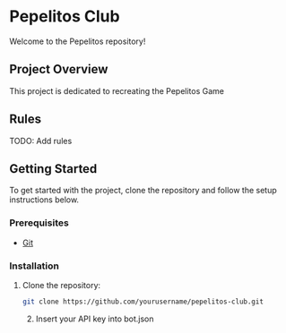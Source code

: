 # Pepelitos Club

Welcome to the Pepelitos  repository!

## Project Overview

This project is dedicated to recreating the Pepelitos Game

## Rules

TODO: Add rules

## Getting Started

To get started with the project, clone the repository and follow the setup instructions below.

### Prerequisites

- [Git](https://git-scm.com/)

### Installation

1. Clone the repository:
    ```sh
    git clone https://github.com/yourusername/pepelitos-club.git
    ```
    2. Insert your API key into bot.json
